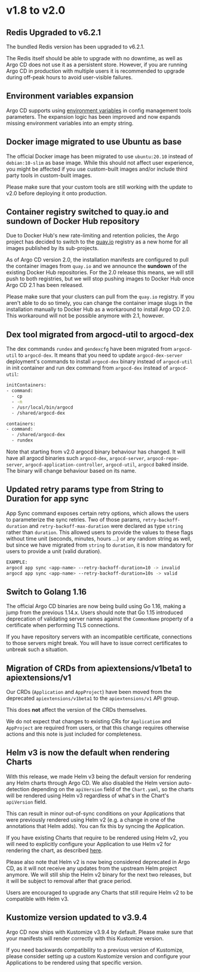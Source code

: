 # v1.8 to v2.0

## Redis Upgraded to v6.2.1

The bundled Redis version has been upgraded to v6.2.1.

The Redis itself should be able to upgrade with no downtime, as well as Argo CD does not use it as a persistent store.
However, if you are running Argo CD in production with multiple users it is recommended to upgrade during off-peak
hours to avoid user-visible failures.

## Environment variables expansion

Argo CD supports using [environment variables](../../../user-guide/build-environment/) in
config management tools parameters. The expansion logic has been improved and now expands missing environment variables
into an empty string.

## Docker image migrated to use Ubuntu as base

The official Docker image has been migrated to use `ubuntu:20.10` instead of
`debian:10-slim` as base image. While this should not affect user experience,
you might be affected if you use custom-built images and/or include third party
tools in custom-built images.

Please make sure that your custom tools are still working with the update to
v2.0 before deploying it onto production.

## Container registry switched to quay.io and sundown of Docker Hub repository

Due to Docker Hub's new rate-limiting and retention policies, the Argo project
has decided to switch to the
[quay.io](https://quay.io)
registry as a new home for all images published by its sub-projects.

As of Argo CD version 2.0, the installation manifests are configured to pull the
container images from `quay.io` and we announce the **sundown** of the existing
Docker Hub repositories. For the 2.0 release this means, we will still push to
both registries, but we will stop pushing images to Docker Hub once Argo CD 2.1
has been released.

Please make sure that your clusters can pull from the `quay.io` registry.
If you aren't able to do so timely, you can change the container image slugs in
the installation manually to Docker Hub as a workaround to install Argo CD 2.0.
This workaround will not be possible anymore with 2.1, however.

## Dex tool migrated from argocd-util to argocd-dex

The dex commands `rundex` and `gendexcfg` have been migrated from `argocd-util` to `argocd-dex`.
It means that you need to update `argocd-dex-server` deployment's commands to install `argocd-dex` 
binary instead of `argocd-util` in init container and run dex command from `argocd-dex` instead of `argocd-util`:

```bash
initContainers:
- command:
  - cp
  - -n
  - /usr/local/bin/argocd
  - /shared/argocd-dex
```

```bash
containers:
- command:
  - /shared/argocd-dex
  - rundex
```
Note that starting from v2.0 argocd binary behaviour has changed. 
It will have all argocd binaries such `argocd-dex`, `argocd-server`, `argocd-repo-server`, 
`argocd-application-controller`, `argocd-util`, `argocd` baked inside. 
The binary will change behaviour based on its name. 

## Updated retry params type from String to Duration for app sync

App Sync command exposes certain retry options, which allows the users to parameterize the sync retries. 
Two of those params, `retry-backoff-duration` and `retry-backoff-max-duration` were declared as type `string` rather than `duration`. 
This allowed users to provide the values to these flags without time unit (seconds, minutes, hours ...) or any random string as well, 
but since we have migrated from `string` to `duration`, it is now mandatory for users to provide a unit (valid duration).

```bash
EXAMPLE: 
argocd app sync <app-name> --retry-backoff-duration=10 -> invalid
argocd app sync <app-name> --retry-backoff-duration=10s -> valid
```

## Switch to Golang 1.16

The official Argo CD binaries are now being build using Go 1.16, making a jump
from the previous 1.14.x. Users should note that Go 1.15 introduced deprecation
of validating server names against the `CommonName` property of a certificate
when performing TLS connections.

If you have repository servers with an incompatible certificate, connections to
those servers might break. You will have to issue correct certificates to 
unbreak such a situation.

## Migration of CRDs from apiextensions/v1beta1 to apiextensions/v1

Our CRDs (`Application` and `AppProject`) have been moved from the
deprecated `apiextensions/v1beta1` to the `apiextensions/v1` API group.

This does **not** affect the version of the CRDs themselves.

We do not expect that changes to existing CRs for `Application` and `AppProject`
are required from users, or that this change requires otherwise actions and this
note is just included for completeness.

## Helm v3 is now the default when rendering Charts

With this release, we made Helm v3 being the default version for rendering any
Helm charts through Argo CD. We also disabled the Helm version auto-detection
depending on the `apiVersion` field of the `Chart.yaml`, so the charts will
be rendered using Helm v3 regardless of what's in the Chart's `apiVersion`
field.

This can result in minor out-of-sync conditions on your Applications that were
previously rendered using Helm v2 (e.g. a change in one of the annotations that
Helm adds). You can fix this by syncing the Application.

If you have existing Charts that require to be rendered using Helm v2, you will
need to explicitly configure your Application to use Helm v2 for rendering the
chart, as described 
[here](../../user-guide/helm.md#helm-version).

Please also note that Helm v2 is now being considered deprecated in Argo CD, as
it will not receive any updates from the upstream Helm project anymore. We will
still ship the Helm v2 binary for the next two releases, but it will be subject
to removal after that grace period.

Users are encouraged to upgrade any Charts that still require Helm v2 to be
compatible with Helm v3.

## Kustomize version updated to v3.9.4

Argo CD now ships with Kustomize v3.9.4 by default. Please make sure that your
manifests will render correctly with this Kustomize version.

If you need backwards compatibility to a previous version of Kustomize, please
consider setting up a custom Kustomize version and configure your Applications
to be rendered using that specific version.
